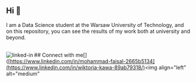 ## Hi 👋

I am a Data Science student at the Warsaw University of Technology, and on this repository, you can see the results of my work both at university and beyond.

<br>## Connect with me[<img align="left" alt="linked-in" src="https://img.shields.io/badge/linkedin-%230077B5.svg?&style=for-the-badge&logo=linkedin&logoColor=white" />]([https://www.linkedin.com/in/mohammad-faisal-2665b5134](https://www.linkedin.com/in/wiktoria-kawa-89ab79318/)<img align="left" alt="medium" 
<br>


